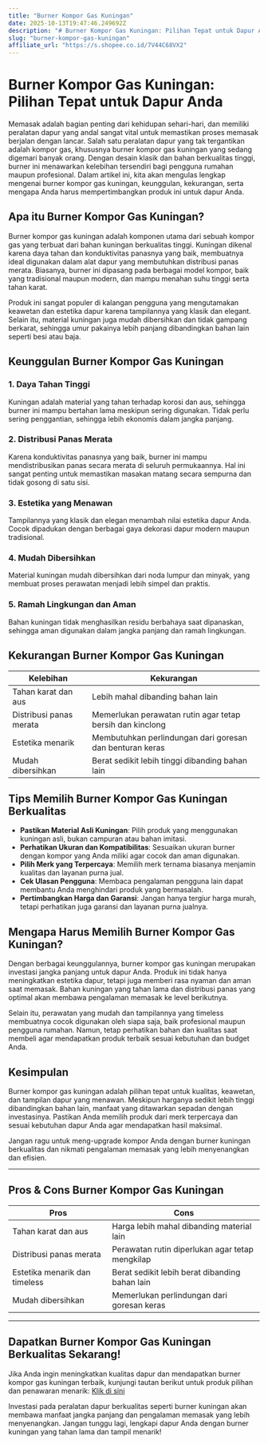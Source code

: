 ```yaml
---
title: "Burner Kompor Gas Kuningan"
date: 2025-10-13T19:47:46.249692Z
description: "# Burner Kompor Gas Kuningan: Pilihan Tepat untuk Dapur Anda..."
slug: "burner-kompor-gas-kuningan"
affiliate_url: "https://s.shopee.co.id/7V44C68VX2"
---
```

# Burner Kompor Gas Kuningan: Pilihan Tepat untuk Dapur Anda

Memasak adalah bagian penting dari kehidupan sehari-hari, dan memiliki peralatan dapur yang andal sangat vital untuk memastikan proses memasak berjalan dengan lancar. Salah satu peralatan dapur yang tak tergantikan adalah kompor gas, khususnya burner kompor gas kuningan yang sedang digemari banyak orang. Dengan desain klasik dan bahan berkualitas tinggi, burner ini menawarkan kelebihan tersendiri bagi pengguna rumahan maupun profesional. Dalam artikel ini, kita akan mengulas lengkap mengenai burner kompor gas kuningan, keunggulan, kekurangan, serta mengapa Anda harus mempertimbangkan produk ini untuk dapur Anda.

## Apa itu Burner Kompor Gas Kuningan?

Burner kompor gas kuningan adalah komponen utama dari sebuah kompor gas yang terbuat dari bahan kuningan berkualitas tinggi. Kuningan dikenal karena daya tahan dan konduktivitas panasnya yang baik, membuatnya ideal digunakan dalam alat dapur yang membutuhkan distribusi panas merata. Biasanya, burner ini dipasang pada berbagai model kompor, baik yang tradisional maupun modern, dan mampu menahan suhu tinggi serta tahan karat.

Produk ini sangat populer di kalangan pengguna yang mengutamakan keawetan dan estetika dapur karena tampilannya yang klasik dan elegant. Selain itu, material kuningan juga mudah dibersihkan dan tidak gampang berkarat, sehingga umur pakainya lebih panjang dibandingkan bahan lain seperti besi atau baja.

## Keunggulan Burner Kompor Gas Kuningan

### 1. Daya Tahan Tinggi

Kuningan adalah material yang tahan terhadap korosi dan aus, sehingga burner ini mampu bertahan lama meskipun sering digunakan. Tidak perlu sering penggantian, sehingga lebih ekonomis dalam jangka panjang.

### 2. Distribusi Panas Merata

Karena konduktivitas panasnya yang baik, burner ini mampu mendistribusikan panas secara merata di seluruh permukaannya. Hal ini sangat penting untuk memastikan masakan matang secara sempurna dan tidak gosong di satu sisi.

### 3. Estetika yang Menawan

Tampilannya yang klasik dan elegan menambah nilai estetika dapur Anda. Cocok dipadukan dengan berbagai gaya dekorasi dapur modern maupun tradisional.

### 4. Mudah Dibersihkan

Material kuningan mudah dibersihkan dari noda lumpur dan minyak, yang membuat proses perawatan menjadi lebih simpel dan praktis.

### 5. Ramah Lingkungan dan Aman

Bahan kuningan tidak menghasilkan residu berbahaya saat dipanaskan, sehingga aman digunakan dalam jangka panjang dan ramah lingkungan.

## Kekurangan Burner Kompor Gas Kuningan

| Kelebihan | Kekurangan |
| --- | --- |
| Tahan karat dan aus | Lebih mahal dibanding bahan lain |
| Distribusi panas merata | Memerlukan perawatan rutin agar tetap bersih dan kinclong |
| Estetika menarik | Membutuhkan perlindungan dari goresan dan benturan keras |
| Mudah dibersihkan | Berat sedikit lebih tinggi dibanding bahan lain |

## Tips Memilih Burner Kompor Gas Kuningan Berkualitas

- **Pastikan Material Asli Kuningan**: Pilih produk yang menggunakan kuningan asli, bukan campuran atau bahan imitasi.
- **Perhatikan Ukuran dan Kompatibilitas**: Sesuaikan ukuran burner dengan kompor yang Anda miliki agar cocok dan aman digunakan.
- **Pilih Merk yang Terpercaya**: Memilih merk ternama biasanya menjamin kualitas dan layanan purna jual.
- **Cek Ulasan Pengguna**: Membaca pengalaman pengguna lain dapat membantu Anda menghindari produk yang bermasalah.
- **Pertimbangkan Harga dan Garansi**: Jangan hanya tergiur harga murah, tetapi perhatikan juga garansi dan layanan purna jualnya.

## Mengapa Harus Memilih Burner Kompor Gas Kuningan?

Dengan berbagai keunggulannya, burner kompor gas kuningan merupakan investasi jangka panjang untuk dapur Anda. Produk ini tidak hanya meningkatkan estetika dapur, tetapi juga memberi rasa nyaman dan aman saat memasak. Bahan kuningan yang tahan lama dan distribusi panas yang optimal akan membawa pengalaman memasak ke level berikutnya.

Selain itu, perawatan yang mudah dan tampilannya yang timeless membuatnya cocok digunakan oleh siapa saja, baik profesional maupun pengguna rumahan. Namun, tetap perhatikan bahan dan kualitas saat membeli agar mendapatkan produk terbaik sesuai kebutuhan dan budget Anda.

## Kesimpulan

Burner kompor gas kuningan adalah pilihan tepat untuk kualitas, keawetan, dan tampilan dapur yang menawan. Meskipun harganya sedikit lebih tinggi dibandingkan bahan lain, manfaat yang ditawarkan sepadan dengan investasinya. Pastikan Anda memilih produk dari merk terpercaya dan sesuai kebutuhan dapur Anda agar mendapatkan hasil maksimal.

Jangan ragu untuk meng-upgrade kompor Anda dengan burner kuningan berkualitas dan nikmati pengalaman memasak yang lebih menyenangkan dan efisien.

---

## Pros & Cons Burner Kompor Gas Kuningan

| **Pros** | **Cons** |
| --- | --- |
| Tahan karat dan aus | Harga lebih mahal dibanding material lain |
| Distribusi panas merata | Perawatan rutin diperlukan agar tetap mengkilap |
| Estetika menarik dan timeless | Berat sedikit lebih berat dibanding bahan lain |
| Mudah dibersihkan | Memerlukan perlindungan dari goresan keras |

---

## Dapatkan Burner Kompor Gas Kuningan Berkualitas Sekarang!

Jika Anda ingin meningkatkan kualitas dapur dan mendapatkan burner kompor gas kuningan terbaik, kunjungi tautan berikut untuk produk pilihan dan penawaran menarik: [Klik di sini](https://s.shopee.co.id/7V44C68VX2)

Investasi pada peralatan dapur berkualitas seperti burner kuningan akan membawa manfaat jangka panjang dan pengalaman memasak yang lebih menyenangkan. Jangan tunggu lagi, lengkapi dapur Anda dengan burner kuningan yang tahan lama dan tampil menarik!